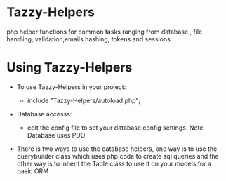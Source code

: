 # Tazzy-Helpers
php helper functions for common tasks ranging from database , file handling, validation,emails,hashing, tokens and sessions

# Using Tazzy-Helpers

* To use Tazzy-Helpers in your project:
    * include "Tazzy-Helpers/autoload.php"; 
    
* Database accesss:
    * edit the config file to set your database config settings. Note Database uses PDO
    
* There is two ways to use the database helpers, one way is to use the querybuilder class which uses php code to create sql queries
  and the other way is to inherit the Table class to use it on your models for a basic ORM
    
